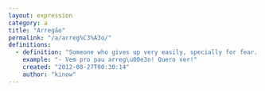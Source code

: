 ```yaml
---
layout: expression
category: a
title: "Arregão"
permalink: "/a/arreg%C3%A3o/"
definitions:
  - definition: "Someone who gives up very easily, specially for fear. It can be used when you want to fight with somebody and he chickens out."
    example: "- Vem pro pau arreg\u00e3o! Quero ver!"
    created: "2012-08-27T00:30:14"
    author: "kinow"
---
```


